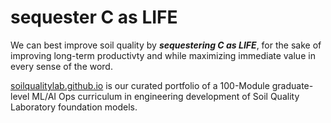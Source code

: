 # sequester C as LIFE

We can best improve soil quality by ***sequestering C as LIFE***, for the sake of improving long-term productivty and while maximizing immediate value in every sense of the word.

[soilqualitylab.github.io]([https://soilqualitylab.github.io](https://github.com/soilqualitylab/soilqualitylab.github.io)) is our curated portfolio of a 100-Module graduate-level ML/AI Ops curriculum in engineering development of Soil Quality Laboratory foundation models.
